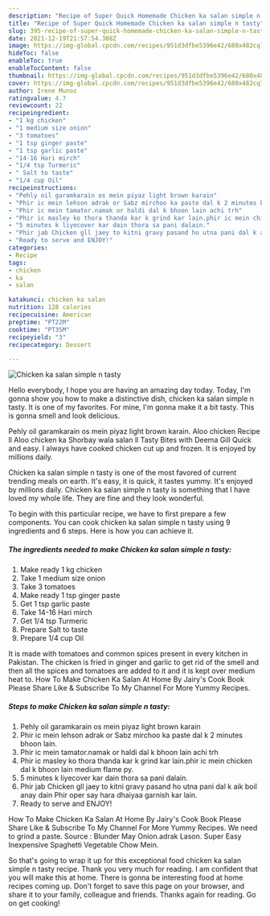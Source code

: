```yaml
---
description: "Recipe of Super Quick Homemade Chicken ka salan simple n tasty"
title: "Recipe of Super Quick Homemade Chicken ka salan simple n tasty"
slug: 395-recipe-of-super-quick-homemade-chicken-ka-salan-simple-n-tasty
date: 2021-12-19T21:57:54.308Z
image: https://img-global.cpcdn.com/recipes/951d3dfbe5396e42/680x482cq70/chicken-ka-salan-simple-n-tasty-recipe-main-photo.jpg
hideToc: false
enableToc: true
enableTocContent: false
thumbnail: https://img-global.cpcdn.com/recipes/951d3dfbe5396e42/680x482cq70/chicken-ka-salan-simple-n-tasty-recipe-main-photo.jpg
cover: https://img-global.cpcdn.com/recipes/951d3dfbe5396e42/680x482cq70/chicken-ka-salan-simple-n-tasty-recipe-main-photo.jpg
author: Irene Munoz
ratingvalue: 4.7
reviewcount: 22
recipeingredient:
- "1 kg chicken"
- "1 medium size onion"
- "3 tomatoes"
- "1 tsp ginger paste"
- "1 tsp garlic paste"
- "14-16 Hari mirch"
- "1/4 tsp Turmeric"
- " Salt to taste"
- "1/4 cup Oil"
recipeinstructions:
- "Pehly oil garamkarain os mein piyaz light brown karain"
- "Phir ic mein lehson adrak or Sabz mirchoo ka paste dal k 2 minutes bhoon lain."
- "Phir ic mein tamator.namak or haldi dal k bhoon lain achi trh"
- "Phir ic masley ko thora thanda kar k grind kar lain.phir ic mein chicken dal k bhoon lain medium flame py."
- "5 minutes k liyecover kar dain thora sa pani dalain."
- "Phir jab Chicken gll jaey to kitni gravy pasand ho utna pani dal k aik boil anay dain Phir oper say hara dhaiyaa garnish kar lain."
- "Ready to serve and ENJOY!"
categories:
- Recipe
tags:
- chicken
- ka
- salan

katakunci: chicken ka salan 
nutrition: 128 calories
recipecuisine: American
preptime: "PT22M"
cooktime: "PT35M"
recipeyield: "3"
recipecategory: Dessert

---
```



![Chicken ka salan simple n tasty](https://img-global.cpcdn.com/recipes/951d3dfbe5396e42/680x482cq70/chicken-ka-salan-simple-n-tasty-recipe-main-photo.jpg)

Hello everybody, I hope you are having an amazing day today. Today, I'm gonna show you how to make a distinctive dish, chicken ka salan simple n tasty. It is one of my favorites. For mine, I'm gonna make it a bit tasty. This is gonna smell and look delicious.

Pehly oil garamkarain os mein piyaz light brown karain. Aloo chicken Recipe ll Aloo chicken ka Shorbay wala salan ll Tasty Bites with Deema Gill Quick and easy. I always have cooked chicken cut up and frozen. It is enjoyed by millions daily.

Chicken ka salan simple n tasty is one of the most favored of current trending meals on earth. It's easy, it is quick, it tastes yummy. It's enjoyed by millions daily. Chicken ka salan simple n tasty is something that I have loved my whole life. They are fine and they look wonderful.


To begin with this particular recipe, we have to first prepare a few components. You can cook chicken ka salan simple n tasty using 9 ingredients and 6 steps. Here is how you can achieve it.

<!--inarticleads1-->

##### The ingredients needed to make Chicken ka salan simple n tasty:

1. Make ready 1 kg chicken
1. Take 1 medium size onion
1. Take 3 tomatoes
1. Make ready 1 tsp ginger paste
1. Get 1 tsp garlic paste
1. Take 14-16 Hari mirch
1. Get 1/4 tsp Turmeric
1. Prepare  Salt to taste
1. Prepare 1/4 cup Oil


It is made with tomatoes and common spices present in every kitchen in Pakistan. The chicken is fried in ginger and garlic to get rid of the smell and then all the spices and tomatoes are added to it and it is kept over medium heat to. How To Make Chicken Ka Salan At Home By Jairy&#39;s Cook Book Please Share Like & Subscribe To My Channel For More Yummy Recipes. 

<!--inarticleads2-->

##### Steps to make Chicken ka salan simple n tasty:

1. Pehly oil garamkarain os mein piyaz light brown karain
1. Phir ic mein lehson adrak or Sabz mirchoo ka paste dal k 2 minutes bhoon lain.
1. Phir ic mein tamator.namak or haldi dal k bhoon lain achi trh
1. Phir ic masley ko thora thanda kar k grind kar lain.phir ic mein chicken dal k bhoon lain medium flame py.
1. 5 minutes k liyecover kar dain thora sa pani dalain.
1. Phir jab Chicken gll jaey to kitni gravy pasand ho utna pani dal k aik boil anay dain Phir oper say hara dhaiyaa garnish kar lain.
1. Ready to serve and ENJOY!

How To Make Chicken Ka Salan At Home By Jairy&#39;s Cook Book Please Share Like & Subscribe To My Channel For More Yummy Recipes. We need to grind a paste. Source : Blunder May Onion.adrak Lason. Super Easy Inexpensive Spaghetti Vegetable Chow Mein. 

So that's going to wrap it up for this exceptional food chicken ka salan simple n tasty recipe. Thank you very much for reading. I am confident that you will make this at home. There is gonna be interesting food at home recipes coming up. Don't forget to save this page on your browser, and share it to your family, colleague and friends. Thanks again for reading. Go on get cooking!
